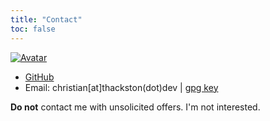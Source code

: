 ```yaml
---
title: "Contact"
toc: false
---
```

[![Avatar](/avatar.png)](https://mecha.love)

- [GitHub](https://github.com/cmt7)
- Email: christian[at]thackston(dot)dev | [gpg key](/key.asc)

**Do not** contact me with unsolicited offers. I'm not interested.